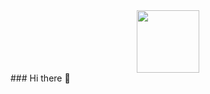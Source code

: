 <div id="header" align="center">
  <img src=="https://giphy.com/embed/qgQUggAC3Pfv687qPC" width="100"/>
</div>
### Hi there 👋

<!--
**davidyero/davidyero** is a ✨ _special_ ✨ repository because its `README.md` (this file) appears on your GitHub profile.

Here are some ideas to get you started:

- 🔭 I’m currently working on ...
- 🌱 I’m currently learning ...
- 👯 I’m looking to collaborate on ...
- 🤔 I’m looking for help with ...
- 💬 Ask me about ...
- 📫 How to reach me: ...
- 😄 Pronouns: ...
- ⚡ Fun fact: ...
-->
